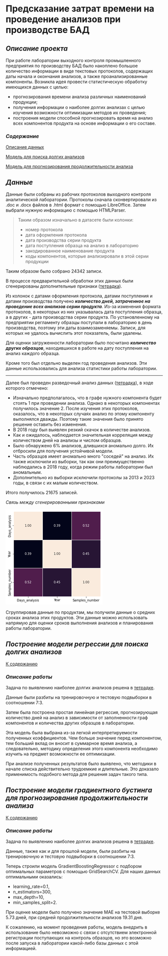 # Предсказание затрат времени на проведение анализов при производстве БАД

## *Описание проекта*
При работе лаборатории выходного контроля промышленного предприятия по производству БАД было накоплено большое количество информации в виде текстовых протоколов, содержащих даты начала и окончания анализов, а также проанализированные компоненты. Возникла идея провести статистическую обработку имеющихся данных с целью:
+ прогнозирования времени анализа различных наименований продукции;
+ получения информации о наиболее долгих анализах с целью изучения возможности оптимизации методов их проведения;
+ построения модели способной прогнозировать время на анализ всех компонентов продукта на основе информации о его составе.

### <a id="content">*Содержание*</a>

[Описание данных](#data)

[Модель для поиска долгих анализов](#linear_regression)

[Модель для прогнозирования продолжительности анализа](#boosting)

## <a id="data">*Данные*</a>
Данные были собраны из рабочих протоколов выходного контроля аналитической лаборатории. Протоколы сначала сконвертировали из .doc и .docx файлов в .html формат с помощью LibreOffice. Затем выбрали нужную информацию с помощью HTMLParser.

>Таким образом изначально в датасете были колонки:
>+ номер протокола
>+ дата оформления протокола
>+ дата производства серии продукта
>+ дата поступления образца на анализ в лабораторию
>+ закодированное наименование продукта
>+ коды компонентов, которые анализировали в этой серии продукции

Таким образом было собрано 24342 записи.

В процессе предварительной обработки этих данных были сгенерированы дополнительные признаки ([тетрадка](https://github.com/Na-ta-ly/Analysis-duration/blob/main/Data%20preprocessing.ipynb)).

Из колонок с датами оформления протокола, датами поступления и датами производства получено ***количество дней, затраченное на проведение всех анализов серии продукта***. Из-за изменения формата протоколов, в некоторых из них указывалась дата поступления образца, а в других - дата производства серии продукта. По установленному на предприятии регламенту образцы поступали в лабораторию в день производства, поэтому эти даты взаимозаменяемы. Записи, для которых не удалось вычислить этот показатель, были удалены.

Для оценки загруженности лаборатории было посчитано ***количество других образцов***, находившихся в работе на дату поступления на анализ каждого образца.

Кроме того был отдельно выделен год проведения анализов. Эти данные использовались для анализа статистики работы лаборатории.

---

Далее был проведен разведочный анализ данных ([тетрадка](https://github.com/Na-ta-ly/Analysis-duration/blob/main/EDA.ipynb)), в ходе которого отмечено:
+ Изначально предполагалось, что в графе нужного компонента будет стоять 1 при проведении анализа. Однако в некоторых компонентах получилось значение 2. После изучения этих протоколов, оказалось, что в некоторых случаях анализ по этому компоненту выполнялся дважды. Поэтому такие значения было принято решение оставить без изменения.
+ В 2018 году был выявлен резкий скачок в количестве анализов.
+ Как и ожидалось, наблюдается значительная корреляция между количеством дней на анализы и числом образцов.
+ Было обнаружено 6% анализов, длившихся аномально долго. Их отбросили для получения устойчивой модели.
+ Часть образцов имеет аномально много "соседей" на анализ. Их также исключили из выборки, так как они преимущественно наблюдались в 2018 году, когда режим работы лаборатории был аномальным.
+ Дополнительно из выборки исключили протоколы за 2013 и 2023 годы, в связи с их малым количеством.

Итого получилось 21675 записей.

*Связь между сгенерированными признаками*

![Correlation matrix](pics/correlation.png)

Сгруппировав данные по продуктам, мы получили данные о средних сроках анализа этих продуктов. Эти данные можно использовать напрямую для оценки сроков выполнения анализов и планирования работы лаборатории.

## <a id="linear_regression">*Построение модели регрессии для поиска долгих анализов*</a>
[К содержанию](#content)
### *Описание работы*

Задача по выявлению наиболее долгих анализов решена в [тетрадке](https://github.com/Na-ta-ly/Analysis-duration/blob/main/Models.ipynb).

Данные были разбиты на тренировочную и тестовую подвыборки в соотношении 7:3.

Затем была построена простая линейная регрессия, прогнозирующая количество дней на анализ в зависимости от заполненности граф компонентов и количества других образцов в лаборатории.

Эта модель была выбрана из-за легкой интерпретируемости полученных коэффициентов. Чем больше значение перед компонентом, тем больший вклад он вносит в суммарное время анализа, а следовательно, методику определения этого компонента необходимо изучить на предмет возможности ее оптимизации.

При анализе полученных результатов было выявлено, что методики в начале списка действительно трудоемкие и длительные. Это доказало применимость подобного метода для решения задач такого типа.

## <a id="boosting">*Построение модели градиентного бустинга для прогнозирования продолжительности анализа*</a>
[К содержанию](#content)
### *Описание работы*

Задача по выявлению наиболее долгих анализов решена в [тетрадке](https://github.com/Na-ta-ly/Analysis-duration/blob/main/Models.ipynb).

Данные, также как и для прошлой модели, были разбиты на тренировочную и тестовую подвыборки в соотношении 7:3.

Теперь строили модель GradientBoostingRegressor с подбором оптимальных параметров с помощью GridSearchCV. Для наших данных оптимальными оказались:
+ learning_rate=0.1,
+ n_estimators=300,
+ max_depth=10,
+ min_samples_split=2.

При оценке модели было получено значение MAE на тестовой выборке 5.73 дней, при средней продолжительности анализов 19.31 дня.

К сожалению, на момент проведения работы, модель внедрить в использование было невозможно с связи с отсутствием электронной регистрации поступающих на контроль образцов, но это возможно после запуска в лаборатории какой-либо базы данных с этой информацией.
